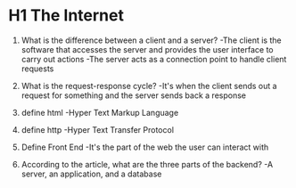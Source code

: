 # H1 The Internet

1. What is the difference between a client and a server?
   -The client is the software that accesses the server and provides the user interface to carry out actions
   -The server acts as a connection point to handle client requests

2. What is the request-response cycle?
   -It's when the client sends out a request for something and the server sends back a response

3. define html
   -Hyper Text Markup Language

4. define http
   -Hyper Text Transfer Protocol

5. Define Front End
   -It's the part of the web the user can interact with

6. According to the article, what are the three parts of the backend?
   -A server, an application, and a database
